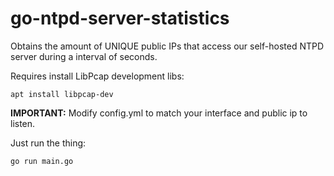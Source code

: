 # go-ntpd-server-statistics
Obtains the amount of UNIQUE public IPs that access our self-hosted NTPD server during a interval of seconds.


Requires install LibPcap development libs:

```
apt install libpcap-dev
```

**IMPORTANT:** Modify config.yml to match your interface and public ip to listen. 

Just run the thing:

```
go run main.go
````

